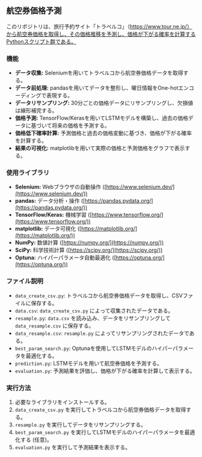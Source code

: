 ## 航空券価格予測

このリポジトリは、旅行予約サイト「トラベルコ」（https://www.tour.ne.jp/）から航空券価格を取得し、その価格推移を予測し、価格が下がる確率を計算するPythonスクリプト群である。

### 機能

* **データ収集:** Seleniumを用いてトラベルコから航空券価格データを取得する。
* **データ前処理:** pandasを用いてデータを整形し、曜日情報をOne-hotエンコーディングで表現する。
* **データリサンプリング:** 30分ごとの価格データにリサンプリングし、欠損値は線形補完する。
* **価格予測:** TensorFlow/Kerasを用いてLSTMモデルを構築し、過去の価格データに基づいて将来の価格を予測する。
* **価格低下確率計算:** 予測価格と過去の価格変動に基づき、価格が下がる確率を計算する。
* **結果の可視化:** matplotlibを用いて実際の価格と予測価格をグラフで表示する。

### 使用ライブラリ

* **Selenium:** Webブラウザの自動操作 ([https://www.selenium.dev/](https://www.selenium.dev/))
* **pandas:** データ分析・操作 ([https://pandas.pydata.org/](https://pandas.pydata.org/))
* **TensorFlow/Keras:** 機械学習 ([https://www.tensorflow.org/](https://www.tensorflow.org/))
* **matplotlib:** データ可視化 ([https://matplotlib.org/](https://matplotlib.org/))
* **NumPy:** 数値計算 ([https://numpy.org/](https://numpy.org/))
* **SciPy:** 科学技術計算 ([https://scipy.org/](https://scipy.org/))
* **Optuna:** ハイパーパラメータ自動最適化 ([https://optuna.org/](https://optuna.org/))

### ファイル説明

* `data_create_csv.py`: トラベルコから航空券価格データを取得し、CSVファイルに保存する。
* `data.csv`: `data_create_csv.py` によって収集されたデータである。
* `resample.py`: `data.csv` を読み込み、データをリサンプリングして `data_resample.csv` に保存する。
* `data_resample.csv`: `resample.py` によってリサンプリングされたデータである。
* `best_param_search.py`: Optunaを使用してLSTMモデルのハイパーパラメータを最適化する。
* `prediction.py`: LSTMモデルを用いて航空券価格を予測する。
* `evaluation.py`: 予測結果を評価し、価格が下がる確率を計算して表示する。

### 実行方法

1. 必要なライブラリをインストールする。
2. `data_create_csv.py` を実行してトラベルコから航空券価格データを取得する。
3. `resample.py` を実行してデータをリサンプリングする。
4. `best_param_search.py` を実行してLSTMモデルのハイパーパラメータを最適化する (任意)。
5. `evaluation.py` を実行して予測結果を表示する。 